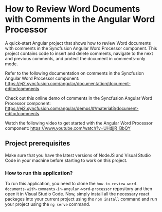 # How to Review Word Documents with Comments in the Angular Word Processor

A quick-start Angular project that shows how to review Word documents with comments in the Syncfusion Angular Word Processor component. This project contains code to insert and delete comments, navigate to the next and previous comments, and protect the document in comments-only mode.

Refer to the following documentation on comments in the Syncfusion Angular Word Processor component: 
https://ej2.syncfusion.com/angular/documentation/document-editor/comments 

Check out this online demo of comments in the Syncfusion Angular Word Processor component:
https://ej2.syncfusion.com/angular/demos/#/material3/document-editor/comments 

Watch the following video to get started with the Angular Word Processor component:
https://www.youtube.com/watch?v=UHdjjR_BbQY  

## Project prerequisites

Make sure that you have the latest versions of NodeJS and Visual Studio Code in your machine before starting to work on this project.

### How to run this application?

To run this application, you need to clone the `how-to-review-word-documents-with-comments-in-angular-word-processor` repository and then open it in Visual Studio Code. Now, simply install all the necessary react packages into your current project using the `npm install` command and run your project using the `ng serve` command.
